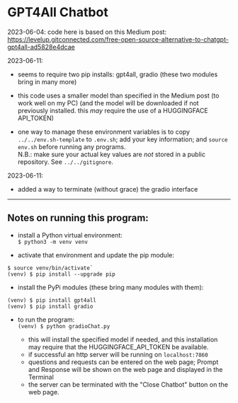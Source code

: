 # GPT4All Chatbot

2023-06-04: code here is based on this Medium post:
<https://levelup.gitconnected.com/free-open-source-alternative-to-chatgpt-gpt4all-ad5828e4dcae>


2023-06-11:  
- seems to require two pip installs: gpt4all, gradio (these two modules bring in many more)

- this code uses a smaller model than specified in the Medium post (to work well on my PC)
  (and the model will be downloaded if not previously installed.
     this *may* require the use of a HUGGINGFACE API_TOKEN)  
	 
- one way to manage these environment variables is to copy
  `../../env.sh-template` to `.env.sh`; add your key information; and
  `source env.sh` before running any programs.  
  N.B.: make sure your actual key values are *not* stored in a public
  repository.  See `../../gitignore`.  
  
2023-06-11:  
- added a way to terminate (without grace) the gradio interface

--------
## Notes on running this program:  

- install a Python virtual environment:  
`$ python3 -m venv venv`  

- activate that environment and update the pip module:  
```
$ source venv/bin/activate`  
(venv) $ pip install --upgrade pip  
```  

- install the PyPi modules (these bring many modules with them):  
```
(venv) $ pip install gpt4all  
(venv) $ pip install gradio  
```  

- to run the program:  
`(venv) $ python gradioChat.py`  

  - this will install the specified model if needed, and this
  installation may require that the HUGGINGFACE_API_TOKEN be
  available.  
  - if successful an http server will be running on `localhost:7860`  
  - questions and requests can be entered on the web page; Prompt and
    Response will be shown on the web page and displayed in the
    Terminal  
  - the server can be terminated with the "Close Chatbot" button on
    the web page.  

